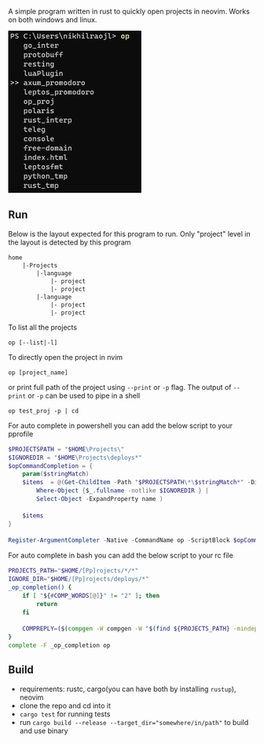 A simple program written in rust to quickly open projects in neovim. Works on both windows and linux.

![](./media/op_nvim.png)

## Run
Below is the layout expected for this program to run. Only "project" level in the layout is detected by this program
```
home
    |-Projects
        |-language
            |- project
            |- project
        |-language
            |- project
            |- project 
```

To list all the projects
```
op [--list|-l]
```

To directly open the project in nvim
```
op [project_name]
```
or print full path of the project using `--print` or `-p` flag. The output of `--print` or `-p` can be used to pipe in a shell
```
op test_proj -p | cd 
```

For auto complete in powershell you can add the below script to your pprofile
```powershell
$PROJECTSPATH = "$HOME\Projects\"
$IGNOREDIR = "$HOME\Projects\deploys*"
$opCommandCompletion = {
    param($stringMatch)
    $items  = @(Get-ChildItem -Path "$PROJECTSPATH\*\$stringMatch*" -Directory |
        Where-Object {$_.fullname -notlike $IGNOREDIR } |
        Select-Object -ExpandProperty name )

    $items
}

Register-ArgumentCompleter -Native -CommandName op -ScriptBlock $opCommandCompletion
```

For auto complete in bash you can add the below script to your rc file
```bash
PROJECTS_PATH="$HOME/[Pp]rojects/*/*"
IGNORE_DIR="$HOME/[Pp]rojects/deploys/*"
_op_completion() {
	if [ "${#COMP_WORDS[@]}" != "2" ]; then
		return
	fi

	COMPREPLY=($(compgen -W compgen -W "$(find ${PROJECTS_PATH} -mindepth 0 -maxdepth 0 -type d -not -path ${IGNORE_DIR} -printf "%f\n")" "${COMP_WORDS[1]}"))
}
complete -F _op_completion op
```

## Build
- requirements: rustc, cargo(you can have both by installing `rustup`), neovim
- clone the repo and cd into it
- `cargo test` for running tests
- run `cargo build --release --target_dir="somewhere/in/path"` to build and use binary
